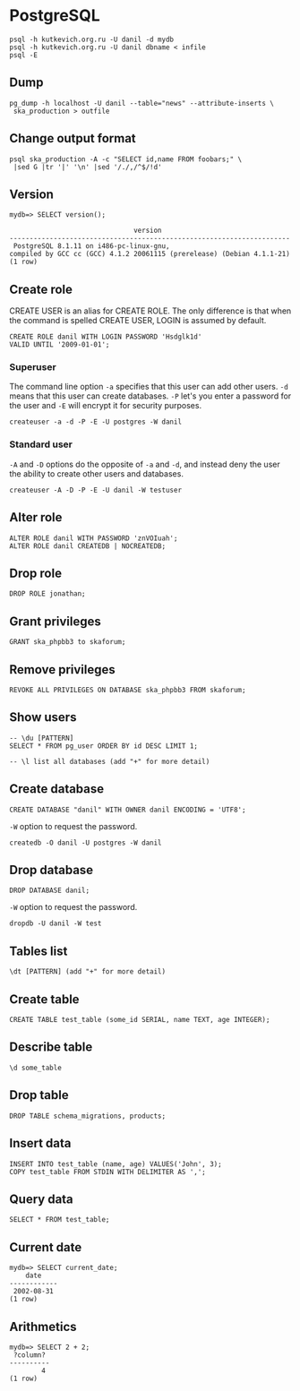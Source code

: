 <!-- -*- coding: utf-8; -*- -->
PostgreSQL
==========

    psql -h kutkevich.org.ru -U danil -d mydb
    psql -h kutkevich.org.ru -U danil dbname < infile
    psql -E

Dump
----

    pg_dump -h localhost -U danil --table="news" --attribute-inserts \
     ska_production > outfile

Change output format
--------------------

    psql ska_production -A -c "SELECT id,name FROM foobars;" \
     |sed G |tr '|' '\n' |sed '/./,/^$/!d'

Version
-------

    mydb=> SELECT version();

                                   version
    ----------------------------------------------------------------------
     PostgreSQL 8.1.11 on i486-pc-linux-gnu,
    compiled by GCC cc (GCC) 4.1.2 20061115 (prerelease) (Debian 4.1.1-21)
    (1 row)

Create role
-----------

CREATE USER is an alias for CREATE ROLE. The only difference is that
when the command is spelled CREATE USER, LOGIN is assumed by default.


    CREATE ROLE danil WITH LOGIN PASSWORD 'Hsdglk1d'
    VALID UNTIL '2009-01-01';

### Superuser

The command line option `-a` specifies that this user can add other
users. `-d` means that this user can create databases. `-P` let's you
enter a password for the user and `-E` will encrypt it for security
purposes.

    createuser -a -d -P -E -U postgres -W danil

### Standard user

`-A` and `-D` options do the opposite of `-a` and `-d`, and instead
deny the user the ability to create other users and databases.

    createuser -A -D -P -E -U danil -W testuser

Alter role
----------

    ALTER ROLE danil WITH PASSWORD 'znVOIuah';
    ALTER ROLE danil CREATEDB | NOCREATEDB;

Drop role
---------

    DROP ROLE jonathan;

Grant privileges
----------------

    GRANT ska_phpbb3 to skaforum;

Remove privileges
-----------------

    REVOKE ALL PRIVILEGES ON DATABASE ska_phpbb3 FROM skaforum;

Show users
----------

    -- \du [PATTERN]
    SELECT * FROM pg_user ORDER BY id DESC LIMIT 1;

    -- \l list all databases (add "+" for more detail)

Create database
---------------

    CREATE DATABASE "danil" WITH OWNER danil ENCODING = 'UTF8';

`-W` option to request the password.

    createdb -O danil -U postgres -W danil

Drop database
-------------

    DROP DATABASE danil;

`-W` option to request the password.

    dropdb -U danil -W test

Tables list
-----------

    \dt [PATTERN] (add "+" for more detail)

Create table
------------

    CREATE TABLE test_table (some_id SERIAL, name TEXT, age INTEGER);

Describe table
--------------

    \d some_table

Drop table
----------

    DROP TABLE schema_migrations, products;

Insert data
-----------

    INSERT INTO test_table (name, age) VALUES('John', 3);
    COPY test_table FROM STDIN WITH DELIMITER AS ',';

Query data
----------

    SELECT * FROM test_table;

Current date
------------

    mydb=> SELECT current_date;
        date
    ------------
     2002-08-31
    (1 row)

Arithmetics
-----------

    mydb=> SELECT 2 + 2;
     ?column?
    ----------
            4
    (1 row)
